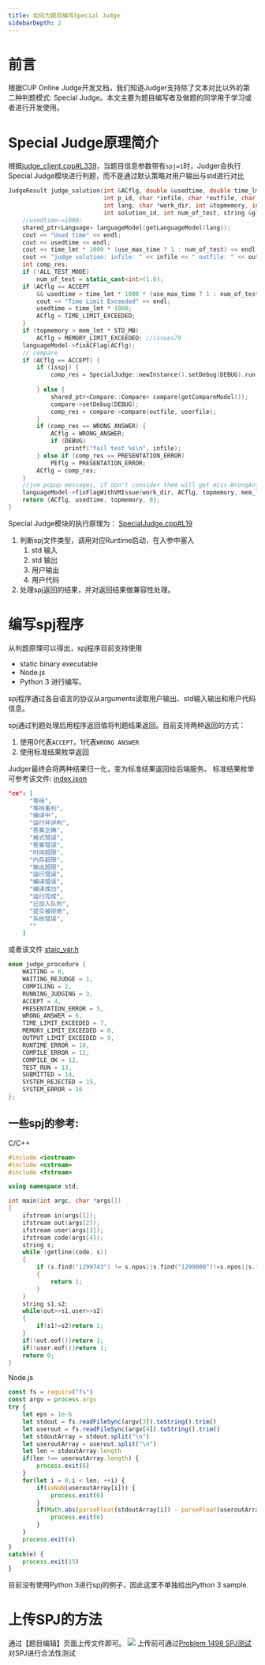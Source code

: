 ```yaml
---
title: 如何为题目编写Special Judge
sidebarDepth: 2
---
```

# 前言
根据CUP Online Judge开发文档，我们知道Judger支持除了文本对比以外的第二种判题模式: Special Judge。本文主要为题目编写者及做题的同学用于学习或者进行开发使用。

# Special Judge原理简介
根据[judge_client.cpp#L339](https://github.com/CUP-ACM-Programming-Club/CUP-Online-Judge-Judger/blob/master/judge_client.cpp#L339)，当题目信息参数带有`spj=1`时，Judger会执行Special Judge模块进行判题，而不是通过默认策略对用户输出与std进行对比
```cpp
JudgeResult judge_solution(int &ACflg, double &usedtime, double time_lmt, int isspj,
                           int p_id, char *infile, char *outfile, char *userfile, char *usercode, int &PEflg,
                           int lang, char *work_dir, int &topmemory, int mem_lmt,
                           int solution_id, int num_of_test, string &global_work_dir) {
    //usedtime-=1000;
    shared_ptr<Language> languageModel(getLanguageModel(lang));
    cout << "Used time" << endl;
    cout << usedtime << endl;
    cout << time_lmt * 1000 * (use_max_time ? 1 : num_of_test) << endl;
    cout << "judge solution: infile: " << infile << " outfile: " << outfile << " userfile: " << userfile << endl;
    int comp_res;
    if (!ALL_TEST_MODE)
        num_of_test = static_cast<int>(1.0);
    if (ACflg == ACCEPT
        && usedtime > time_lmt * 1000 * (use_max_time ? 1 : num_of_test)) {
        cout << "Time Limit Exceeded" << endl;
        usedtime = time_lmt * 1000;
        ACflg = TIME_LIMIT_EXCEEDED;
    }
    if (topmemory > mem_lmt * STD_MB)
        ACflg = MEMORY_LIMIT_EXCEEDED; //issues79
    languageModel->fixACFlag(ACflg);
    // compare
    if (ACflg == ACCEPT) {
        if (isspj) {
            comp_res = SpecialJudge::newInstance().setDebug(DEBUG).run(oj_home, p_id, infile, outfile, userfile,
                                                                       usercode, global_work_dir);
        } else {
            shared_ptr<Compare::Compare> compare(getCompareModel());
            compare->setDebug(DEBUG);
            comp_res = compare->compare(outfile, userfile);
        }
        if (comp_res == WRONG_ANSWER) {
            ACflg = WRONG_ANSWER;
            if (DEBUG)
                printf("fail test %s\n", infile);
        } else if (comp_res == PRESENTATION_ERROR)
            PEflg = PRESENTATION_ERROR;
        ACflg = comp_res;
    }
    //jvm popup messages, if don't consider them will get miss-WrongAnswer
    languageModel->fixFlagWithVMIssue(work_dir, ACflg, topmemory, mem_lmt);
    return {ACflg, usedtime, topmemory, 0};
}
```
Special Judge模块的执行原理为：
[SpecialJudge.cpp#L19](https://github.com/CUP-ACM-Programming-Club/CUP-Online-Judge-Judger/blob/master/model/judge/policy/SpecialJudge.cpp#L19)
1. 判断spj文件类型，调用对应Runtime启动，在入参中塞入
    1. std 输入
    2. std 输出
    3. 用户输出
    4. 用户代码
2. 处理spj返回的结果，并对返回结果做兼容性处理。

# 编写spj程序
从判题原理可以得出，spj程序目前支持使用
* static binary executable
* Node.js
* Python 3
  进行编写。

spj程序通过各自语言的协议从arguments读取用户输出、std输入输出和用户代码信息。

spj通过判题处理后用程序返回值将判题结果返回。目前支持两种返回的方式：
1. 使用0代表`ACCEPT`，1代表`WRONG ANSWER`
2. 使用标准结果枚举返回

Judger最终会将两种结果归一化，变为标准结果返回给后端服务。
标准结果枚举可参考该文件:
[index.json](https://github.com/ryanlee2014/CUP-Online-Judge-Frontend/blob/typescript/src/type/index.json)
```json
"cn": [
      "等待",
      "等待重判",
      "编译中",
      "运行并评判",
      "答案正确",
      "格式错误",
      "答案错误",
      "时间超限",
      "内存超限",
      "输出超限",
      "运行错误",
      "编译错误",
      "编译成功",
      "运行完成",
      "已加入队列",
      "提交被拒绝",
      "系统错误",
      ""
    ]
```
或者该文件
[staic_var.h](https://github.com/CUP-ACM-Programming-Club/CUP-Online-Judge-Judger/blob/master/header/static_var.h)
```cpp
enum judge_procedure {
    WAITING = 0,
    WAITING_REJUDGE = 1,
    COMPILING = 2,
    RUNNING_JUDGING = 3,
    ACCEPT = 4,
    PRESENTATION_ERROR = 5,
    WRONG_ANSWER = 6,
    TIME_LIMIT_EXCEEDED = 7,
    MEMORY_LIMIT_EXCEEDED = 8,
    OUTPUT_LIMIT_EXCEEDED = 9,
    RUNTIME_ERROR = 10,
    COMPILE_ERROR = 11,
    COMPILE_OK = 12,
    TEST_RUN = 13,
    SUBMITTED = 14,
    SYSTEM_REJECTED = 15,
    SYSTEM_ERROR = 16
};
```

## 一些spj的参考:
C/C++
```cpp
#include <iostream>
#include <sstream>
#include <fstream>

using namespace std;

int main(int argc, char *args[])
{
    ifstream in(args[1]);
    ifstream out(args[2]);
    ifstream user(args[3]);
    ifstream code(args[4]);
    string s;
	while (getline(code, s))
	{
		if (s.find("1299743") != s.npos||s.find("1299000")!=s.npos||s.find("1299740")!=s.npos||s.find("1147678")!=s.npos||s.find("1299742"!=s.npos))
		{
			return 1;
		}
	}
	string s1,s2;
	while(out>>s1,user>>s2)
	{
	    if(s1!=s2)return 1;
	}
	if(!out.eof())return 1;
	if(!user.eof())return 1;
	return 0;
} 

```
Node.js
```javascript
const fs = require("fs")
const argv = process.argv
try {
    let eps = 1e-6
    let stdout = fs.readFileSync(argv[3]).toString().trim()
    let userout = fs.readFileSync(argv[4]).toString().trim()
    let stdoutArray = stdout.split("\n")
    let useroutArray = userout.split("\n")
    let len = stdoutArray.length
    if(len !== useroutArray.length) {
        process.exit(6)
    }
    for(let i = 0;i < len; ++i) {
        if(isNaN(useroutArray[i])) {
            process.exit(6)
        }
        if(Math.abs(parseFloat(stdoutArray[i]) - parseFloat(useroutArray[i])) > eps) {
            process.exit(6)
        }
    }
    process.exit(4)
}
catch(e) {
    process.exit(15)
}
```
目前没有使用Python 3进行spj的例子，因此这里不单独给出Python 3 sample.

# 上传SPJ的方法
通过【题目编辑】页面上传文件即可。
![](https://i.328888.xyz/2023/01/05/WBqNU.png)
上传前可通过[Problem 1498 SPJ测试](https://oj.cup.edu.cn/problem/edit/1498)对SPJ进行合法性测试
